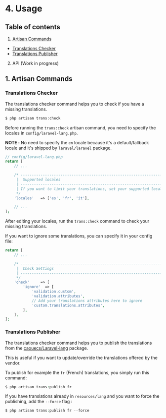 # 4. Usage

## Table of contents

1. [Artisan Commands](#artisan-commands)
  * [Translations Checker](#translations-checker)
  * [Translations Publisher](#translations-publisher)
2. API (Work in progress)

## 1. Artisan Commands

### Translations Checker

The translations checker command helps you to check if you have a missing translations.

```bash
$ php artisan trans:check
```

Before running the `trans:check` artisan command, you need to specify the locales in `config/laravel-lang.php`.

**NOTE :** No need to specify the `en` locale because it's a default/fallback locale and it's shipped by `laravel/laravel` package.

```php
// config/laravel-lang.php
return [
    // ...

    /* ------------------------------------------------------------------------------------------------
     |  Supported locales
     | ------------------------------------------------------------------------------------------------
     | If you want to limit your translations, set your supported locales list.
     */
    'locales'   => ['es', 'fr', 'it'],

    // ...
];
```

After editing your locales, run the `trans:check` command to check your missing translations.

If you want to ignore some translations, you can specify it in your config file:

```php
return [
    // ...

    /* ------------------------------------------------------------------------------------------------
     |  Check Settings
     | ------------------------------------------------------------------------------------------------
     */
    'check'     => [
        'ignore'  => [
            'validation.custom',
            'validation.attributes',
            // Add your translations attributes here to ignore
            'custom.translations.attributes',
        ],
    ],
];
```

### Translations Publisher

The translations checker command helps you to publish the translations from the [caouecs/Laravel-lang](https://github.com/caouecs/Laravel-lang) package.

This is useful if you want to update/override the translations offered by the vendor.

To publish for example the `fr` (French) translations, you simply run this command:

```php
$ php artisan trans:publish fr
```

If you have translations already in `resources/lang` and you want to force the publishing, add the `--force` flag :

```php
$ php artisan trans:publish fr --force
```
